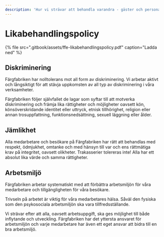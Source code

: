 ```yaml
---
description: 'Hur vi strävar att behandla varandra - gäster och personal.'
---
```


# Likabehandlingspolicy

{% file src=".gitbook/assets/ffe-likabehandlingspolicy.pdf" caption="Ladda ned" %}

## Diskriminering

Färgfabriken har nolltolerans mot all form av diskriminering. Vi arbetar aktivt och långsiktigt för att stävja uppkomsten av all typ av diskriminering i våra verksamheter.

Färgfabriken följer självfallet de lagar som syftar till att motverka diskriminering och främja lika rättigheter och möjligheter oavsett kön, könsöverskridande identitet eller uttryck, etnisk tillhörighet, religion eller annan trosuppfattning, funktionsnedsättning, sexuell läggning eller ålder.

## Jämlikhet

Alla medarbetare och besökare på Färgfabriken har rätt att behandlas med respekt, ödmjukhet, omtanke och med hänsyn till var och ens rättmätiga krav på integritet, oavsett olikheter. Trakasserier tolereras inte! Alla har ett absolut lika värde och samma rättigheter.

## Arbetsmiljö

Färgfabriken arbetar systematiskt med att förbättra arbetsmiljön för våra medarbetare och tillgängligheten för våra besökare.

Trivseln på arbetet är viktig för våra medarbetares hälsa. Såväl den fysiska som den psykosociala arbetsmiljön ska vara tillfredsställande.

Vi strävar efter att alla, oavsett arbetsuppgift, ska ges möjlighet till både inflytande och utveckling. Färgfabriken har det yttersta ansvaret för arbetsmiljön och varje medarbetare har även ett eget ansvar att bidra till en bra arbetsmiljö.
